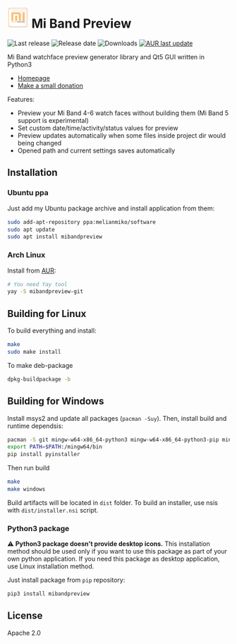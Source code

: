 # ![App icon](mibandpreview_qt/res/icon48.png) Mi Band Preview

![Last release](https://img.shields.io/github/v/release/melianmiko/mibandpreview)
![Release date](https://img.shields.io/github/release-date/melianmiko/mibandpreview)
![Downloads](https://img.shields.io/github/downloads/melianmiko/mibandpreview/total)
[![AUR last update](https://img.shields.io/aur/last-modified/mibandpreview-git?label=AUR%20Updated)](https://aur.archlinux.org/packages/mibandpreview-git/)

Mi Band watchface preview generator library and Qt5 GUI written in Python3

-   [Homepage](https://melianmiko.ru/mibandpreview)
-   [Make a small donation](https://melianmiko.ru/donate)

Features:
-   Preview your Mi Band 4-6 watch faces without building them (Mi Band 5 support is experimental)
-   Set custom date/time/activity/status values for preview
-   Preview updates automatically when some files inside project dir would being changed
-   Opened path and current settings saves automatically

## Installation
### Ubuntu ppa
Just add my Ubuntu package archive and install application from them:
```bash
sudo add-apt-repository ppa:melianmiko/software
sudo apt update
sudo apt install mibandpreview
```

### Arch Linux
Install from [AUR](https://aur.archlinux.org/packages/mibandpreview-git/): 
```bash
# You need Yay tool
yay -S mibandpreview-git
```

## Building for Linux
To build everything and install:
```bash
make
sudo make install
```

To make deb-package
```bash
dpkg-buildpackage -b
```

## Building for Windows
Install msys2 and update all packages (`pacman -Suy`). Then, install build and runtime dependsis:
```bash
pacman -S git mingw-w64-x86_64-python3 mingw-w64-x86_64-python3-pip mingw-w64-x86_64-python-pillow mingw-w64-x86_64-nsis make mingw-w64-x86_64-python-certifi mingw-w64-x86_64-python-pyqt5
export PATH=$PATH:/mingw64/bin
pip install pyinstaller
```

Then run build
```bash
make
make windows
```

Build artifacts will be located in `dist` folder.
To build an installer, use nsis with `dist/installer.nsi` script.

### Python3 package
⚠ **Python3 package doesn't provide desktop icons.** This installation method should be used only if you want to use
this package as part of your own python application. If you need this package as desktop application, use Linux installation 
method.

Just install package from `pip` repository:
```bash
pip3 install mibandpreview
```

## License
Apache 2.0
